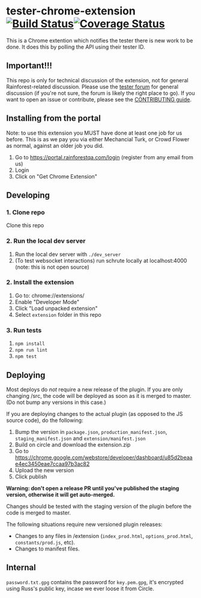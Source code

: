 # tester-chrome-extension [![Build Status](https://travis-ci.org/rainforestapp/tester-chrome-extension.svg?branch=develop)](https://travis-ci.org/rainforestapp/tester-chrome-extension)[![Coverage Status](https://coveralls.io/repos/github/rainforestapp/tester-chrome-extension/badge.svg)](https://coveralls.io/github/rainforestapp/tester-chrome-extension)

This is a Chrome extention which notifies the tester there is new work to be done. It does this by polling the API using their tester ID.

## Important!!!

This repo is only for technical discussion of the extension, not for general
Rainforest-related discussion. Please use the
[tester forum](https://forum.rainforestqa.com/) for general discussion (if
you're not sure, the forum is likely the right place to go). If you want to open
an issue or contribute, please see the [CONTRIBUTING guide](https://github.com/rainforestapp/tester-chrome-extension/blob/develop/CONTRIBUTING.md).

## Installing from the portal

Note: to use this extension you MUST have done at least one job for us before. This is as we pay you via either Mechancial Turk, or Crowd Flower as normal, against an older job you did.

1. Go to https://portal.rainforestqa.com/login (register from any email from us)
2. Login
3. Click on "Get Chrome Extension"

## Developing

### 1. Clone repo

Clone this repo

### 2. Run the local dev server

1. Run the local dev server with `./dev_server`
2. (To test websocket interactions) run schrute locally at localhost:4000 (note:
   this is not open source)

### 2. Install the extension

1. Go to: chrome://extensions/
2. Enable "Developer Mode"
3. Click "Load unpacked extension"
4. Select `extension` folder in this repo

### 3. Run tests

1. `npm install`
2. `npm run lint`
3. `npm test`

## Deploying

Most deploys do *not* require a new release of the plugin. If you are only
changing /src, the code will be deployed as soon as it is merged to master. (Do
not bump any versions in this case.)

If you are deploying changes to the actual plugin (as opposed to the JS source
code), do the following:

1. Bump the version in `package.json`, `production_manifest.json`, `staging_manifest.json` and `extension/manifest.json`
2. Build on circle and download the extension.zip
3. Go to https://chrome.google.com/webstore/developer/dashboard/u85d2beaae4ec3450eae7ccaa97b3ac82
4. Upload the new version
5. Click publish

**Warning: don't open a release PR until you've published the staging version,
otherwise it will get auto-merged.**

Changes should be tested with the staging version of the plugin before the code
is merged to master.

The following situations require new versioned plugin releases:

- Changes to any files in /extension (`index_prod.html`, `options_prod.html`,
  ``constants/prod.js``, etc).
- Changes to manifest files.

## Internal

``password.txt.gpg`` contains the password for ``key.pem.gpg``, it's encrypted using Russ's public key, incase we ever loose it from Circle.
